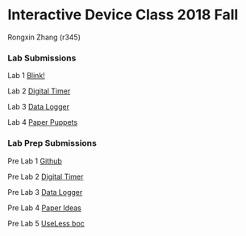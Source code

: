 # Interactive Device Class 2018 Fall

Rongxin Zhang (r345)

### Lab Submissions
Lab 1 [Blink!](/Lab_Submission/lab1/write_up.md)

Lab 2 [Digital Timer](/Lab_Submission/lab2/write_up.md)

Lab 3 [Data Logger](/Lab_Submission/lab3/write_up.md)

Lab 4 [Paper Puppets](/Lab_Submission/lab4/write_up.md)

### Lab Prep Submissions
Pre Lab 1 [Github](/Lab_Prep_Submission/prep1/README.md)

Pre Lab 2 [Digital Timer](/Lab_Prep_Submission/prep2/README.md)

Pre Lab 3 [Data Logger](/Lab_Prep_Submission/prep3/README.md)

Pre Lab 4 [Paper Ideas](/Lab_Prep_Submission/prep4/README.md)

Pre Lab 5 [UseLess boc](/Lab_Prep_Submission/prep5/README.md)
